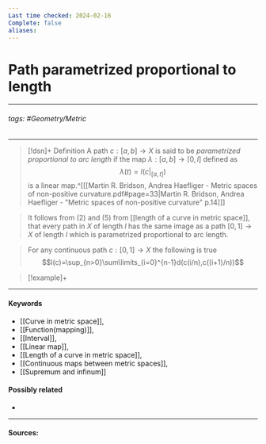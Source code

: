 ```yaml
---
Last time checked: 2024-02-16
Complete: false
aliases:
---
```

# Path parametrized proportional to length
***
###### tags: #Geometry/Metric 
***
>[!dsn]+ Definition
>A path $c:[a,b]\to X$ is said to be *parametrized proportional to arc length* if the map $\lambda:[a,b]\to[0,l]$ defined as
>$$\lambda(t)=l(c|_{[a,t]})$$
>is a linear map.^[[[Martin R. Bridson, Andrea Haefliger - Metric spaces of non-positive curvature.pdf#page=33|Martin R. Bridson, Andrea Haefliger - "Metric spaces of non-positive curvature" p.14]]]

>It follows from $(2)$ and $(5)$ from [[length of a curve in metric space]], that every path in $X$ of length $l$ has the same image as a path $[0,1]\to X$ of length $l$ which is parametrized proportional to arc length.

>For any continuous path $c:[0,1]\to X$ the following is true
>$$l(c)=\sup_{n>0}\sum\limits_{i=0}^{n-1}d(c(i/n),c((i+1)/n))$$

>[!example]+ 
>
***
#### Keywords
- [[Curve in metric space]],
- [[Function(mapping)]],
- [[Interval]],
- [[Linear map]],
- [[Length of a curve in metric space]],
- [[Continuous maps between metric spaces]],
- [[Supremum and infinum]]
#### Possibly related
- 
***
#### Sources: